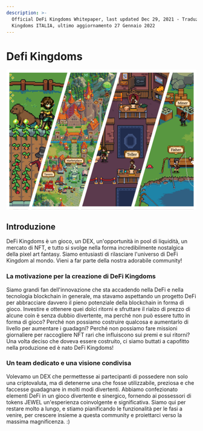 ```yaml
---
description: >-
  Official DeFi Kingdoms Whitepaper, last updated Dec 29, 2021 - Traduzioni DeFi
  Kingdoms ITALIA, ultimo aggiornamento 27 Gennaio 2022
---
```


# Defi Kingdoms

![Join us in the Kingdoms!](.gitbook/assets/docsgraphic.png)

## Introduzione

DeFi Kingdoms è un gioco, un DEX, un'opportunità in pool di liquidità, un mercato di NFT, e tutto si svolge nella forma incredibilmente nostalgica della pixel art fantasy. Siamo entusiasti di rilasciare l'universo di DeFi Kingdom al mondo. Vieni a far parte della nostra adorabile community!

### La motivazione per la creazione di DeFi Kingdoms

Siamo grandi fan dell'innovazione che sta accadendo nella DeFi e nella tecnologia blockchain in generale, ma stavamo aspettando un progetto DeFi per abbracciare davvero il pieno potenziale della blockchain in forma di gioco. Investire e ottenere quei dolci ritorni e sfruttare il rialzo di prezzo di alcune coin è senza dubbio divertente, ma perché non può essere tutto in forma di gioco? Perché non possiamo costruire qualcosa e aumentarlo di livello per aumentare i guadagni? Perché non possiamo fare missioni giornaliere per raccogliere NFT rari che influiscono sui premi e sui ritorni? Una volta deciso che doveva essere costruito, ci siamo buttati a capofitto nella produzione ed è nato DeFi Kingdoms!

### Un team dedicato e una visione condivisa

Volevamo un DEX che permettesse ai partecipanti di possedere non solo una criptovaluta, ma di detenerne una che fosse utilizzabile, preziosa e che faccesse guadagnare in molti modi divertenti. Abbiamo confezionato elementi DeFi in un gioco divertente e sinergico, fornendo ai possessori di tokens JEWEL un'esperienza coinvolgente e significativa. Siamo qui per restare molto a lungo, e stiamo pianificando le funzionalità per le fasi a venire, per crescere insieme a questa community e proiettarci verso la massima magnificenza. :)
